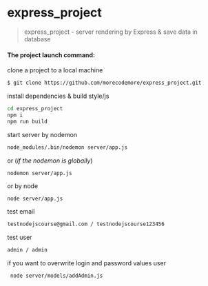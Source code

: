 # express_project
>express_project - server rendering by Express & save data in database

#### The project launch command:

clone a project to a local machine
```bash
$ git clone https://github.com/morecodemore/express_project.git
```

install dependencies & build style/js
```bash  
cd express_project
npm i
npm run build
```

start server by nodemon
```bash
node_modules/.bin/nodemon server/app.js
```
    
or (*if the nodemon is globally*)
```bash
nodemon server/app.js
```
    
or by node
```
node server/app.js
```
    
test email
```bash
testnodejscourse@gmail.com / testnodejscourse123456
```

test user

```bash
admin / admin
```

if you want to overwrite login and password values user

```bash
 node server/models/addAdmin.js
 ```
